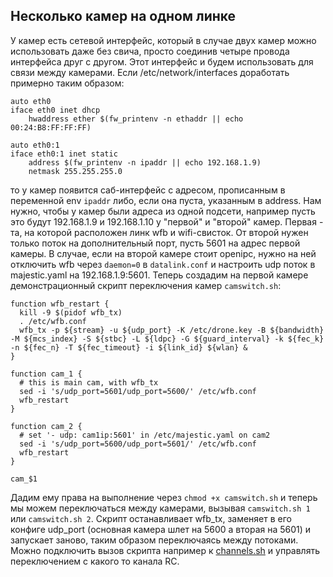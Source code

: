 ## Несколько камер на одном линке

У камер есть сетевой интерфейс, который в случае двух камер можно использовать даже без свича, просто соединив четыре провода интерфейса друг с другом. Этот интерфейс и будем использовать для связи между камерами.
Если /etc/network/interfaces доработать примерно таким образом:
```
auto eth0
iface eth0 inet dhcp
    hwaddress ether $(fw_printenv -n ethaddr || echo 00:24:B8:FF:FF:FF)

auto eth0:1
iface eth0:1 inet static
    address $(fw_printenv -n ipaddr || echo 192.168.1.9)
    netmask 255.255.255.0
```
то у камер появится саб-интерфейс с адресом, прописанным в переменной env `ipaddr` либо, если она пуста, указанным в address. Нам нужно, чтобы у камер были адреса из одной подсети, например пусть это будут 192.168.1.9 и 192.168.1.10 у "первой" и "второй" камер.
Первая - та, на которой расположен линк wfb и wifi-свисток. От второй нужен только поток на дополнительный порт, пусть 5601 на адрес первой камеры.
В случае, если на второй камере стоит openipc, нужно на ней отключить wfb через `daemon=0` в `datalink.conf` и настроить udp поток в majestic.yaml на 192.168.1.9:5601.
Теперь создадим на первой камере демонстрационный скрипт переключения камер `camswitch.sh`:
```
function wfb_restart {
  kill -9 $(pidof wfb_tx)
  . /etc/wfb.conf
  wfb_tx -p ${stream} -u ${udp_port} -K /etc/drone.key -B ${bandwidth} -M ${mcs_index} -S ${stbc} -L ${ldpc} -G ${guard_interval} -k ${fec_k} -n ${fec_n} -T ${fec_timeout} -i ${link_id} ${wlan} &
}

function cam_1 {
  # this is main cam, with wfb_tx
  sed -i 's/udp_port=5601/udp_port=5600/' /etc/wfb.conf
  wfb_restart
}

function cam_2 {
  # set '- udp: cam1ip:5601' in /etc/majestic.yaml on cam2
  sed -i 's/udp_port=5600/udp_port=5601/' /etc/wfb.conf
  wfb_restart
}

cam_$1
```
Дадим ему права на выполнение через `chmod +x camswitch.sh` и теперь мы можем переключаться между камерами, вызывая `camswitch.sh 1` или `camswitch.sh 2`.
Скрипт останавливает wfb_tx, заменяет в его конфиге udp_port (основная камера шлет на 5600 а вторая на 5601) и запускает заново, таким образом переключаясь между потоками.
Можно подключить вызов скрипта например к [channels.sh](notes_cam_control.md) и управлять переключением с какого то канала RC.
